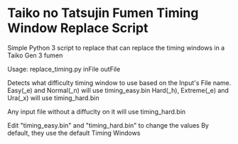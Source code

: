 # Taiko no Tatsujin Fumen Timing Window Replace Script

Simple Python 3 script to replace that can replace the timing windows in a Taiko Gen 3 fumen


Usage: replace_timing.py inFile outFile

Detects what difficulty timing window to use based on the Input's File name.
Easy(\_e) and Normal(\_n) will use timing_easy.bin
Hard(\_h), Extreme(\_e) and Ura(\_x) will use timing_hard.bin

Any input file without a diffuclty on it will use timing_hard.bin

Edit "timing_easy.bin" and "timing_hard.bin" to change the values
By default, they use the default Timing Windows
